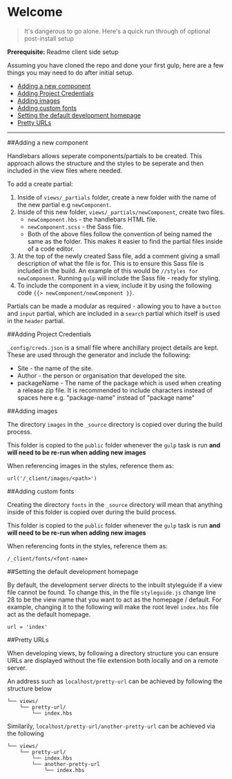 # Welcome

> It's dangerous to go alone. Here's a quick run through of optional post-install setup

**Prerequisite:** Readme client side setup

Assuming you have cloned the repo and done your first gulp, here are a few things you may need to do after initial setup.

* [Adding a new component](#adding-a-new-component)
* [Adding Project Credentials](#adding-project-credentials)
* [Adding images](#adding-images)
* [Adding custom fonts](#adding-custom-fonts)
* [Setting the default development homepage](#setting-the-default-development-homepage)
* [Pretty URLs](#pretty-urls)

---

##Adding a new component

Handlebars allows seperate components/partials to be created. This approach allows the structure and the styles to be seperate and then included in the view files where needed.

To add a create partial:

1. Inside of `views/_partials` folder, create a new folder with the name of the new partial e.g `newComponent`.
2. Inside of this new folder, `views/_partials/newComponent`, create two files.
    * `newComponent.hbs` - the handlebars HTML file.
    * `newComponent.scss` - the Sass file.
    * Both of the above files follow the convention of being named the same as the folder. This makes it easier to find the partial files inside of a code editor.
3. At the top of the newly created Sass file, add a comment giving a small description of what the file is for. This is to ensure this Sass file is included in the build. An example of this would be `//styles for newComponent`. Running `gulp` will include the Sass file - ready for styling.
4. To include the component in a view, include it by using the following code `{{> newComponent/newComponent }}`.

Partials can be made a modular as required - allowing you to have a `button` and `input` partial, which are included in a `search` partial which itself is used in the `header` partial.

##Adding Project Credentials

`_config/creds.json` is a small file where anchillary project details are kept. These are used through the generator and include the following:

* Site - the name of the site.
* Author - the person or organisation that developed the site.
* packageName - The name of the package which is used when creating a release zip file. It is recommended to include characters instead of spaces here e.g. "package-name" instead of "package name"

##Adding images

The directory `images` in the `_source` directory is copied over during the build process.

This folder is copied to the `public` folder whenever the `gulp` task is run **and will need to be re-run when adding new images**

When referencing images in the styles, reference them as:  

`url('/_client/images/<path>')`

##Adding custom fonts

Creating the directory `fonts` in the `_source` directory will mean that anything inside of this folder is copied over during the build process.

This folder is copied to the `public` folder whenever the `gulp` task is run **and will need to be re-run when adding new images**

When referencing fonts in the styles, reference them as:

`/_client/fonts/<font-name>`

##Setting the default development homepage

By default, the development server directs to the inbuilt styleguide if a view file cannot be found. To change this, in the file `styleguide.js` change line 28 to be the view name that you want to act as the homepage / default. For example, changing it to the following will make the root level `index.hbs` file act as the default homepage.

```
url = 'index'
```

##Pretty URLs

When developing views, by following a directory structure you can ensure URLs are displayed without the file extension both locally and on a remote server.

An address such as `localhost/pretty-url` can be achieved by following the structure below

```
└── views/
    └── pretty-url/
        └── index.hbs
```

Similarily, `localhost/pretty-url/another-pretty-url` can be achieved via the following

```
└── views/
    └── pretty-url/
        └── index.hbs
        └── another-pretty-url
            └── index.hbs
```